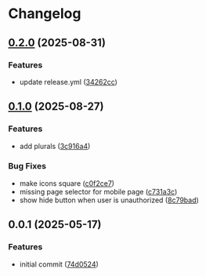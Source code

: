 # Changelog

## [0.2.0](https://github.com/yureitzk/lowendmod/compare/v0.1.0...v0.2.0) (2025-08-31)


### Features

* update release.yml ([34262cc](https://github.com/yureitzk/lowendmod/commit/34262cc46fd94edabe172f44373d6d303c232a0a))

## [0.1.0](https://github.com/yureitzk/lowendmod/compare/v0.0.1...v0.1.0) (2025-08-27)


### Features

* add plurals ([3c916a4](https://github.com/yureitzk/lowendmod/commit/3c916a4865f76ce11debc0af43d8da3e3791a5b4))


### Bug Fixes

* make icons square ([c0f2ce7](https://github.com/yureitzk/lowendmod/commit/c0f2ce7c71d5a85beb948f929aed3e09bfa2cc0b))
* missing page selector for mobile page ([c731a3c](https://github.com/yureitzk/lowendmod/commit/c731a3c0dfbd07284b4e67b5af7c13f40a66ada0))
* show hide button when user is unauthorized ([8c79bad](https://github.com/yureitzk/lowendmod/commit/8c79bad64482b1e95763eee8d509385a0dba1329))

## 0.0.1 (2025-05-17)


### Features

* initial commit ([74d0524](https://github.com/yureitzk/lowendmod/commit/74d0524e71125f01da8d7c3f070de18038a33eda))
